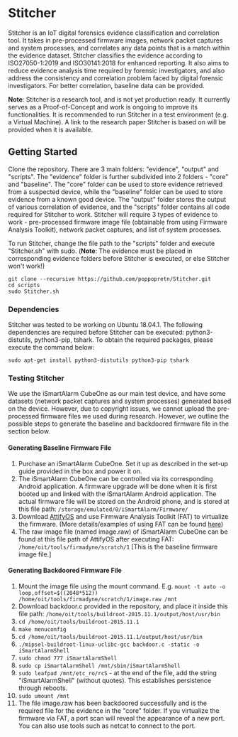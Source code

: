 # Stitcher

Stitcher is an IoT digital forensics evidence classification and correlation tool. It takes in pre-processed firmware images, network packet captures and system processes, and correlates any data points that is a match within the evidence dataset. Stitcher classifies the evidence according to ISO27050-1:2019 and ISO30141:2018 for enhanced reporting. It also aims to reduce evidence analysis time required by forensic investigators, and also address the consistency and correlation problem faced by digital forensic investigators. For better correlation, baseline data can be provided.

**Note**: Stitcher is a research tool, and is not yet production ready. It currently serves as a Proof-of-Concept and work is ongoing to improve its functionalities. It is recommended to run Stitcher in a test environment (e.g. a Virtual Machine). A link to the research paper Stitcher is based on will be provided when it is available.

## Getting Started

Clone the repository. There are 3 main folders: "evidence", "output" and "scripts". The "evidence" folder is further subdivided into 2 folders - "core" and "baseline". The "core" folder can be used to store evidence retrieved from a suspected device, while the "baseline" folder can be used to store evidence from a known good device. The "output" folder stores the output of various correlation of evidence, and the "scripts" folder contains all code required for Stitcher to work. 
Stitcher will require 3 types of evidence to work - pre-processed firmware image file (obtainable from using Firmware Analysis Toolkit), network packet captures, and list of system processes.

To run Stitcher, change the file path to the "scripts" folder and execute "Stitcher.sh" with sudo. (**Note**: The evidence must be placed in corresponding evidence folders before Stitcher is executed, or else Stitcher won't work!)
```
git clone --recursive https://github.com/poppopretn/Stitcher.git
cd scripts
sudo Stitcher.sh
```

### Dependencies
Stitcher was tested to be working on Ubuntu 18.04.1. The following dependencies are required before Stitcher can be executed: python3-distutils, python3-pip, tshark. To obtain the required packages, please execute the command below:
```
sudo apt-get install python3-distutils python3-pip tshark
```
### Testing Stitcher

We use the iSmartAlarm CubeOne as our main test device, and have some datasets (network packet captures and system processes) generated based on the device. However, due to copyright issues, we cannot upload the pre-processed firmware files we used during research. However, we outline the possible steps to generate the baseline and backdoored firmware file in the section below.

#### Generating Baseline Firmware File

1. Purchase an iSmartAlarm CubeOne. Set it up as described in the set-up guide provided in the box and power it on. 
2. The iSmartAlarm CubeOne can be controlled via its corresponding Android application. A firmware upgrade will be done when it is first booted up and linked with the iSmartAlarm Android application. The actual firmware file will be stored on the Android phone, and is stored at this file path: `/storage/emulated/0/iSmartAlarm/Firmware/`
3. Download [AttifyOS](https://github.com/adi0x90/attifyos) and use Firmware Analysis Toolkit (FAT) to virtualize the firmware. (More details/examples of using FAT can be found [here](https://poppopretn.com/2017/11/30/public-disclosure-firmware-vulnerabilities-in-ismartalarm-cubeone/))
4. The raw image file (named image.raw) of iSmartAlarm CubeOne can be found at this file path of AttifyOS after executing FAT: `/home/oit/tools/firmadyne/scratch/1` [This is the baseline firmware image file.]

#### Generating Backdoored Firmware File
1. Mount the image file using the mount command. E.g. `mount -t auto -o loop,offset=$((2048*512)) /home/oit/tools/firmadyne/scratch/1/image.raw /mnt`
2. Download backdoor.c provided in the repository, and place it inside this file path: `/home/oit/tools/buildroot-2015.11.1/output/host/usr/bin`
2. `cd /home/oit/tools/buildroot-2015.11.1`
3. `make menuconfig`
4. `cd /home/oit/tools/buildroot-2015.11.1/output/host/usr/bin`
5. `./mipsel-buildroot-linux-uclibc-gcc backdoor.c -static -o iSmartAlarmShell`
6. `sudo chmod 777 iSmartAlarmShell`
7. `sudo cp iSmartAlarmShell /mnt/sbin/iSmartAlarmShell`
8. `sudo leafpad /mnt/etc_ro/rcS` - at the end of the file, add the string "iSmartAlarmShell" (without quotes). This establishes persistence through reboots.
9. `sudo umount /mnt`
10. The file image.raw has been backdoored successfully and is the required file for the evidence in the "core" folder. If you virtualize the firmware via FAT, a port scan will reveal the appearance of a new port. You can also use tools such as netcat to connect to the port.

